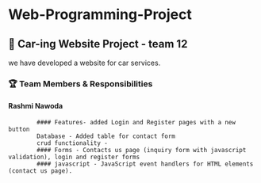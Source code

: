 # Web-Programming-Project

## 🚗 Car-ing Website Project - team 12
we have developed a website for car services. 

### 🏆 Team Members & Responsibilities
#### Rashmi Nawoda  
            #### Features- added Login and Register pages with a new button
            Database - Added table for contact form
            crud functionality - 
            #### Forms - Contacts us page (inquiry form with javascript validation), login and register forms
            #### javascript - JavaScript event handlers for HTML elements (contact us page). 

 
            
